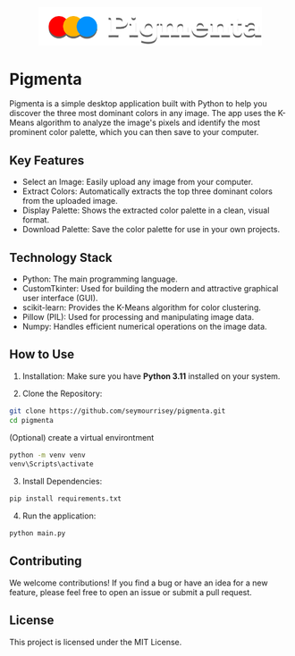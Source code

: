 <p align="center">
  <img src="./assets/logo-pigmenta.png" alt="MumunLogo" width="400"/>
</p>

# Pigmenta

Pigmenta is a simple desktop application built with Python to help you discover the three most dominant colors in any image. The app uses the K-Means algorithm to analyze the image's pixels and identify the most prominent color palette, which you can then save to your computer.

## Key Features

- Select an Image: Easily upload any image from your computer.
- Extract Colors: Automatically extracts the top three dominant colors from the uploaded image.
- Display Palette: Shows the extracted color palette in a clean, visual format.
- Download Palette: Save the color palette for use in your own projects.

## Technology Stack

- Python: The main programming language.
- CustomTkinter: Used for building the modern and attractive graphical user interface (GUI).
- scikit-learn: Provides the K-Means algorithm for color clustering.
- Pillow (PIL): Used for processing and manipulating image data.
- Numpy: Handles efficient numerical operations on the image data.

## How to Use
1. Installation: Make sure you have **Python 3.11** installed on your system.

2. Clone the Repository:
```bash
git clone https://github.com/seymourrisey/pigmenta.git
cd pigmenta
```
(Optional) create a virtual environtment
```bash
python -m venv venv
venv\Scripts\activate  
```
3. Install Dependencies:
```bash
pip install requirements.txt
```

4. Run the application:
```bash
python main.py
```

## Contributing

We welcome contributions! If you find a bug or have an idea for a new feature, please feel free to open an issue or submit a pull request.

## License
This project is licensed under the MIT License.

